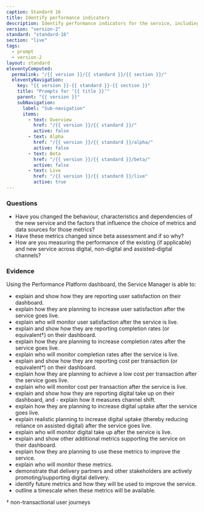 ```yaml
---
caption: Standard 16
title: Identify performance indicators
description: Identify performance indicators for the service, including the 4 mandatory key performance indicators (KPIs) defined in the manual. Establish a benchmark for each metric and make a plan to enable improvements.
version: "version-2"
standard: "standard-16"
section: "live"
tags:
  - prompt
  - version-2
layout: standard
eleventyComputed:
  permalink: "/{{ version }}/{{ standard }}/{{ section }}/"
  eleventyNavigation:
    key: "{{ version }}-{{ standard }}-{{ section }}"
    title: "Prompts for ‘{{ title }}’"
    parent: "{{ version }}"
    subNavigation:
      label: "Sub-navigation"
      items:
        - text: Overview
          href: "/{{ version }}/{{ standard }}/"
          active: false
        - text: Alpha
          href: "/{{ version }}/{{ standard }}/alpha/"
          active: false
        - text: Beta
          href: "/{{ version }}/{{ standard }}/beta/"
          active: false
        - text: Live
          href: "/{{ version }}/{{ standard }}/live"
          active: true
---
```


### Questions

- Have you changed the behaviour, characteristics and dependencies of the new service and the factors that influence the choice of metrics and data sources for those metrics?
- Have these metrics changed since beta assessment and if so why?
- How are you measuring the performance of the existing (if applicable) and new service across digital, non-digital and assisted-digital channels?

### Evidence

Using the Performance Platform dashboard, the Service Manager is able to:

- explain and show how they are reporting user satisfaction on their dashboard.
- explain how they are planning to increase user satisfaction after the service goes live.
- explain who will monitor user satisfaction after the service is live.
- explain and show how they are reporting completion rates (or equivalent†) on their dashboard.
- explain how they are planning to increase completion rates after the service goes live.
- explain who will monitor completion rates after the service is live.
- explain and show how they are reporting cost per transaction (or equivalent*) on their dashboard.
- explain how they are planning to achieve a low cost per transaction after the service goes live.
- explain who will monitor cost per transaction after the service is live.
- explain and show how they are reporting digital take up on their dashboard, and - explain how it measures channel shift.
- explain how they are planning to increase digital uptake after the service goes live.
- explain realistic planning to increase digital uptake (thereby reducing reliance on assisted digital) after the service goes live.
- explain who will monitor digital take up after the service is live.
- explain and show other additional metrics supporting the service on their dashboard.
- explain how they are planning to use these metrics to improve the service.
- explain who will monitor these metrics.
- demonstrate that delivery partners and other stakeholders are actively promoting/supporting digital delivery.
- identify future metrics and how they will be used to improve the service.
- outline a timescale when these metrics will be available.

† non-transactional user journeys
